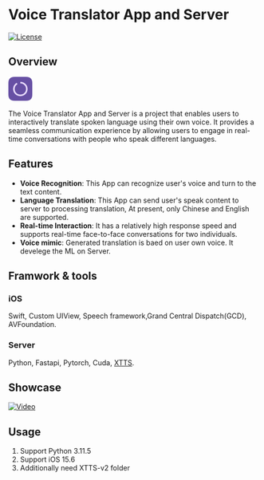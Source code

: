 # Voice Translator App and Server

[![License](https://img.shields.io/badge/license-MIT-blue.svg)](LICENSE)

## Overview
<img src="https://raw.githubusercontent.com/Owen-Deng/Voice-Translator/master/App/VoiceTranslator/Assets.xcassets/AppIcon.appiconset/Auto...%20(3).png" width="48">


The Voice Translator App and Server is a project that enables users to interactively translate spoken language using their own voice. It provides a seamless communication experience by allowing users to engage in real-time conversations with people who speak different languages.

## Features

- **Voice Recognition**: This App can recognize user's voice and turn to the text content.
- **Language Translation**: This App can send user's speak content to server to processing translation, At present, only Chinese and English are supported.
- **Real-time Interaction**: It has a relatively high response speed and supports real-time face-to-face conversations for two individuals.
- **Voice mimic**: Generated translation is baed on user own voice. It develege the ML on Server.

## Framwork & tools

### iOS
Swift, Custom UIView, Speech framework,Grand Central Dispatch(GCD), AVFoundation. 


### Server
Python, Fastapi, Pytorch, Cuda, [XTTS](https://github.com/coqui-ai/tts).

## Showcase

[![Video](https://i.ytimg.com/an_webp/oQ_5EHPDpcU/mqdefault_6s.webp?du=3000&sqp=CI-64qsG&rs=AOn4CLC9uiNmQfltaLm0daK-lMW2ZwZanQ)](https://www.youtube.com/watch?v=oQ_5EHPDpcU)

## Usage
1. Support Python 3.11.5
2. Support iOS 15.6
3. Additionally need XTTS-v2 folder
